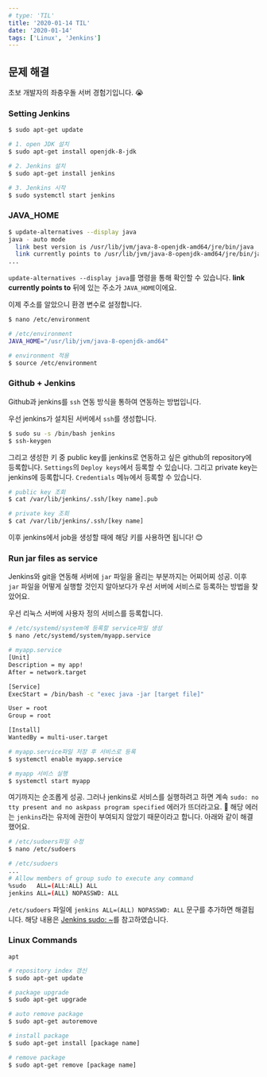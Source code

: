 ```yaml
---
# type: 'TIL'
title: '2020-01-14 TIL'
date: '2020-01-14'
tags: ['Linux', 'Jenkins']
---
```


## 문제 해결

초보 개발자의 좌충우돌 서버 경험기입니다. 😭

### Setting Jenkins

```bash
$ sudo apt-get update

# 1. open JDK 설치
$ sudo apt-get install openjdk-8-jdk

# 2. Jenkins 설치
$ sudo apt-get install jenkins

# 3. Jenkins 시작
$ sudo systemctl start jenkins
```

### JAVA_HOME

```bash
$ update-alternatives --display java
java - auto mode
  link best version is /usr/lib/jvm/java-8-openjdk-amd64/jre/bin/java
  link currently points to /usr/lib/jvm/java-8-openjdk-amd64/jre/bin/java
...
```

`update-alternatives --display java`를 명령을 통해 확인할 수 있습니다. **link currently points to** 뒤에 있는 주소가 `JAVA_HOME`이에요.

이제 주소를 알았으니 환경 변수로 설정합니다.

```bash
$ nano /etc/environment

# /etc/environment
JAVA_HOME="/usr/lib/jvm/java-8-openjdk-amd64"

# environment 적용
$ source /etc/environment
```

### Github + Jenkins

Github과 jenkins를 `ssh` 연동 방식을 통하여 연동하는 방법입니다.

우선 jenkins가 설치된 서버에서 `ssh`를 생성합니다.

```bash
$ sudo su -s /bin/bash jenkins
$ ssh-keygen
```

그리고 생성한 키 중 public key를 jenkins로 연동하고 싶은 github의 repository에 등록합니다. `Settings`의 `Deploy keys`에서 등록할 수 있습니다. 그리고 private key는 jenkins에 등록합니다. `Credentials` 메뉴에서 등록할 수 있습니다.

```bash
# public key 조회
$ cat /var/lib/jenkins/.ssh/[key name].pub

# private key 조회
$ cat /var/lib/jenkins/.ssh/[key name]
```

이후 jenkins에서 job을 생성할 때에 해당 키를 사용하면 됩니다! 😊

### Run jar files as service

Jenkins와 git을 연동해 서버에 `jar` 파일을 올리는 부분까지는 어찌어찌 성공. 이후 `jar` 파일을 어떻게 실행할 것인지 알아보다가 우선 서버에 서비스로 등록하는 방법을 찾았어요.

우선 리눅스 서버에 사용자 정의 서비스를 등록합니다.

```bash
# /etc/systemd/system에 등록할 service파일 생성
$ nano /etc/systemd/system/myapp.service

# myapp.service
[Unit]
Description = my app!
After = network.target

[Service]
ExecStart = /bin/bash -c "exec java -jar [target file]"

User = root
Group = root

[Install]
WantedBy = multi-user.target

# myapp.service파일 저장 후 서비스로 등록
$ systemctl enable myapp.service

# myapp 서비스 실행
$ systemctl start myapp
```

여기까지는 순조롭게 성공. 그러나 jenkins로 서비스를 실행하려고 하면 계속 `sudo: no tty present and no askpass program specified` 에러가 뜨더라고요. 🤣 해당 에러는 `jenkins`라는 유저에 권한이 부여되지 않았기 때문이라고 합니다. 아래와 같이 해결했어요.

```bash
# /etc/sudoers파일 수정
$ nano /etc/sudoers

# /etc/sudoers
...
# Allow members of group sudo to execute any command
%sudo   ALL=(ALL:ALL) ALL
jenkins ALL=(ALL) NOPASSWD: ALL
```

`/etc/sudoers` 파일에 `jenkins ALL=(ALL) NOPASSWD: ALL` 문구를 추가하면 해결됩니다. 해당 내용은 [Jenkins sudo: ~](https://stackoverflow.com/questions/37603621/jenkins-sudo-no-tty-present-and-no-askpass-program-specified-with-nopasswd)를 참고하였습니다.

### Linux Commands

`apt`

```bash
# repository index 갱신
$ sudo apt-get update

# package upgrade
$ sudo apt-get upgrade

# auto remove package
$ sudo apt-get autoremove

# install package
$ sudo apt-get install [package name]

# remove package
$ sudo apt-get remove [package name]
```
